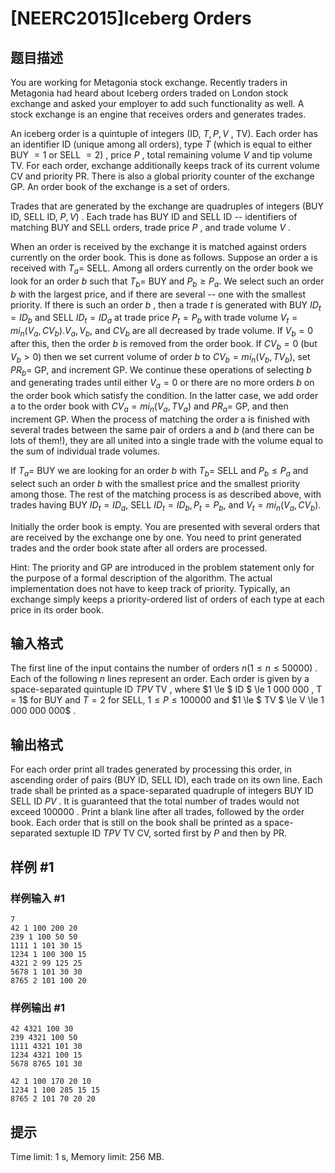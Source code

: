# [NEERC2015]Iceberg Orders

## 题目描述



You are working for Metagonia stock exchange. Recently traders in Metagonia had heard about Iceberg orders traded on London stock exchange and asked your employer to add such functionality as well. A stock exchange is an engine that receives orders and generates trades.

An iceberg order is a quintuple of integers (ID, $T , P , V$ , TV). Each order has an identifier ID (unique among all orders), type $T$ (which is equal to either BUY $= 1$ or SELL $= 2)$ , price $P$ , total remaining volume $V$ and tip volume TV. For each order, exchange additionally keeps track of its current volume CV and priority PR. There is also a global priority counter of the exchange GP. An order book of the exchange is a set of orders.

Trades that are generated by the exchange are quadruples of integers (BUY ID, SELL ID, $P , V)$ . Each trade has BUY ID and SELL ID -- identifiers of matching BUY and SELL orders, trade price $P$ , and trade volume $V$ .

When an order is received by the exchange it is matched against orders currently on the order book. This is done as follows. Suppose an order a is received with $T_{a} =$ SELL. Among all orders currently on the order book we look for an order $b$ such that $T_{b} =$ BUY and $P_{b} \ge P_{a}.$ We select such an order $b$ with the largest price, and if there are several -- one with the smallest priority. If there is such an order $b$ , then a trade $t$ is generated with BUY $ID_{t} = ID_{b}$ and SELL $ID_{t} = ID_{a}$ at trade price $P_{t} = P_{b}$ with trade volume $V_{t} = mi_n(V_{a}, CV_{b}). V_{a}, V_{b},$ and $CV_{b}$ are all decreased by trade volume. If $V_{b} = 0$ after this, then the order $b$ is removed from the order book. If $CV_{b} = 0$ (but $V_{b} > 0)$ then we set current volume of order $b$ to $CV_{b} = mi_n(V_{b}, TV_{b}),$ set $PR_{b} =$ GP, and increment GP. We continue these operations of selecting $b$ and generating trades until either $V_{a} = 0$ or there are no more orders $b$ on the order book which satisfy the condition. In the latter case, we add order a to the order book with $CV_{a} = mi_n(V_{a}, TV_{a})$ and $PR_{a} =$ GP, and then increment GP. When the process of matching the order a is finished with several trades between the same pair of orders a and $b$ (and there can be lots of them!), they are all united into a single trade with the volume equal to the sum of individual trade volumes.

If $T_{a} =$ BUY we are looking for an order $b$ with $T_{b} =$ SELL and $P_{b} \le P_{a}$ and select such an order $b$ with the smallest price and the smallest priority among those. The rest of the matching process is as described above, with trades having BUY $ID_{t} = ID_{a},$ SELL $ID_{t} = ID_{b}, P_{t} = P_{b},$ and $V_{t} = mi_n(V_{a}, CV_{b}).$

Initially the order book is empty. You are presented with several orders that are received by the exchange one by one. You need to print generated trades and the order book state after all orders are processed.

Hint: The priority and GP are introduced in the problem statement only for the purpose of a formal description of the algorithm. The actual implementation does not have to keep track of priority. Typically, an exchange simply keeps a priority-ordered list of orders of each type at each price in its order book.



## 输入格式



The first line of the input contains the number of orders $n (1 \le n \le 50 000)$ . Each of the following $n$ lines represent an order. Each order is given by a space-separated quintuple ID $T P V$ TV , where $1 \le $ ID $ \le 1 000 000 , T = 1$ for BUY and $T = 2$ for SELL, $1 \le P \le 100 000$ and $1 \le $ TV $ \le V \le 1 000 000 000$ .



## 输出格式



For each order print all trades generated by processing this order, in ascending order of pairs (BUY ID, SELL ID), each trade on its own line. Each trade shall be printed as a space-separated quadruple of integers BUY ID SELL ID $P V$ . It is guaranteed that the total number of trades would not exceed $100 000$ . Print a blank line after all trades, followed by the order book. Each order that is still on the book shall be printed as a space-separated sextuple ID $T P V$ TV CV, sorted first by $P$ and then by PR.



## 样例 #1

### 样例输入 #1
```
7
42 1 100 200 20
239 1 100 50 50
1111 1 101 30 15
1234 1 100 300 15
4321 2 99 125 25
5678 1 101 30 30
8765 2 101 100 20
```

### 样例输出 #1

```
42 4321 100 30
239 4321 100 50
1111 4321 101 30
1234 4321 100 15
5678 8765 101 30

42 1 100 170 20 10
1234 1 100 285 15 15
8765 2 101 70 20 20
```

## 提示

Time limit: 1 s, Memory limit: 256 MB. 


